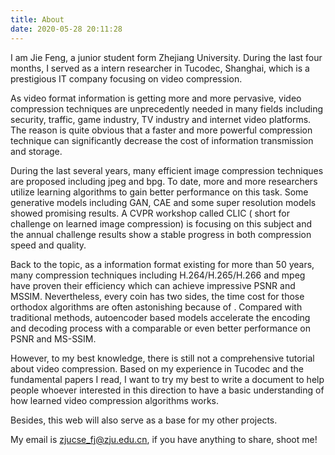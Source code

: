 ```yaml
---
title: About
date: 2020-05-28 20:11:28
---
```


I am Jie Feng, a junior student form Zhejiang University. During the last four months, I served as a intern researcher in Tucodec, Shanghai, which is a prestigious IT company focusing on video compression. 

As video format information is getting more and more pervasive, video compression techniques are unprecedently needed in many fields including security, traffic, game industry, TV industry and internet video platforms. The reason is quite obvious that a faster and more powerful compression technique can significantly decrease the cost of information transmission and storage.

During the last several years, many efficient image compression techniques are proposed including jpeg and bpg. To date, more and more researchers utilize learning algorithms to gain better performance on this task. Some generative models including GAN, CAE and some super resolution models showed promising results. A CVPR workshop called CLIC ( short for challenge on learned image compression) is focusing on this subject and the annual challenge results show a stable progress in both compression speed and quality.  

Back to the topic, as a information format existing for more than 50 years, many compression techniques including H.264/H.265/H.266 and mpeg have proven their efficiency which can achieve impressive PSNR and MSSIM. Nevertheless, every coin has two sides, the time cost for those orthodox algorithms are often astonishing because of  . Compared with traditional methods, autoencoder based models accelerate the encoding and decoding process with a comparable or even better performance on PSNR and MS-SSIM. 

However, to my best knowledge, there is still not a comprehensive tutorial about video compression.  Based on my experience in Tucodec and the fundamental papers I read, I want to try my best to write a document to help people whoever interested in this direction to have a basic understanding of how learned  video compression algorithms works.

Besides, this web will also serve as a base for my other projects.

My email is zjucse_fj@zju.edu.cn, if you have anything to share, shoot me! 